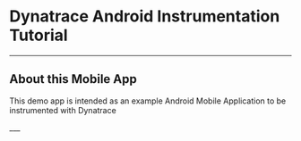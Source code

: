 # Dynatrace Android Instrumentation Tutorial
___

## About this Mobile App
<p>This demo app is intended as an example Android Mobile Application to be instrumented with Dynatrace<br></p>
___
